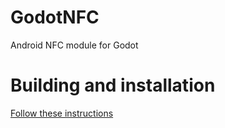 # GodotNFC
Android NFC module for Godot
# Building and installation
[Follow these instructions](https://docs.godotengine.org/en/stable/tutorials/platform/android/android_plugin.html)
